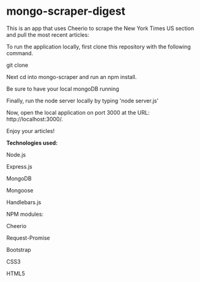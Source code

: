 # mongo-scraper-digest

This is an app that uses Cheerio to scrape the New York Times US section and pull the most recent articles:

To run the application locally, first clone this repository with the following command.

git clone 

Next cd into mongo-scraper and run an npm install.

Be sure to have your local mongoDB running

Finally, run the node server locally by typing 'node server.js'

Now, open the local application on port 3000 at the URL: http://localhost:3000/.

Enjoy your articles!

**Technologies used:**

Node.js

Express.js

MongoDB

Mongoose

Handlebars.js

NPM modules:

Cheerio

Request-Promise

Bootstrap 

CSS3 

HTML5

